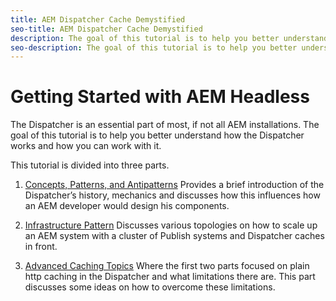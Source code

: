 ```yaml
---
title: AEM Dispatcher Cache Demystified
seo-title: AEM Dispatcher Cache Demystified
description: The goal of this tutorial is to help you better understand how the Dispatcher works and how you can work with it.
seo-description: The goal of this tutorial is to help you better understand how the Dispatcher works and how you can work with it.
---
```


# Getting Started with AEM Headless

The Dispatcher is an essential part of most, if not all AEM installations. The goal of this tutorial is to help you better understand how the Dispatcher works and how you can work with it.

This tutorial is divided into three parts.

1. [Concepts, Patterns, and Antipatterns](chapter-1.md)
Provides a brief introduction of the Dispatcher’s history, mechanics and discusses how this influences how an AEM developer would design his components.

1. [Infrastructure Pattern](chapter-2.md)
Discusses various topologies on how to scale up an AEM system with a cluster of Publish systems and Dispatcher caches in front.

1. [Advanced Caching Topics](chapter-3.md)
Where the first two parts focused on plain http caching in the Dispatcher and what limitations there are. This part discusses some ideas on how to overcome these limitations.